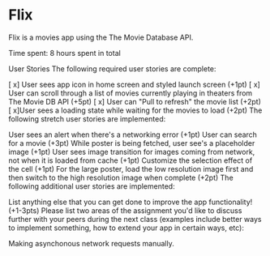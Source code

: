 # Flix


Flix is a movies app using the The Movie Database API.

Time spent: 8 hours spent in total

User Stories
The following required user stories are complete:

[ x] User sees app icon in home screen and styled launch screen (+1pt)
[ x] User can scroll through a list of movies currently playing in theaters from The Movie DB API (+5pt)
[ x] User can "Pull to refresh" the movie list (+2pt)
[ x]User sees a loading state while waiting for the movies to load (+2pt)
The following stretch user stories are implemented:

 User sees an alert when there's a networking error (+1pt)
 User can search for a movie (+3pt)
 While poster is being fetched, user see's a placeholder image (+1pt)
 User sees image transition for images coming from network, not when it is loaded from cache (+1pt)
 Customize the selection effect of the cell (+1pt)
 For the large poster, load the low resolution image first and then switch to the high resolution image when complete (+2pt)
The following additional user stories are implemented:

 List anything else that you can get done to improve the app functionality! (+1-3pts)
Please list two areas of the assignment you'd like to discuss further with your peers during the next class (examples include better ways to implement something, how to extend your app in certain ways, etc):

Making asynchonous network requests manually.
